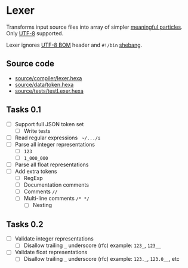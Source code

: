 # Lexer

Transforms input source files into array of simpler [meaningful particles](https://github.com/hexalang/hexa/blob/master/source/data/token.hexa). Only [UTF-8](https://en.wikipedia.org/wiki/UTF-8) supported.

Lexer ignores [UTF-8 BOM](https://en.wikipedia.org/wiki/Byte_order_mark) header and `#!/bin` [shebang](https://en.wikipedia.org/wiki/Shebang_(Unix)).

## Source code

- [source/compiler/lexer.hexa](https://github.com/hexalang/hexa/blob/master/source/compiler/lexer.hexa)
- [source/data/token.hexa](https://github.com/hexalang/hexa/blob/master/source/data/token.hexa)
- [source/tests/testLexer.hexa](https://github.com/hexalang/hexa/blob/master/source/tests/testLexer.hexa)

## Tasks 0.1

- [ ] Support full JSON token set
  - [ ] Write tests
- [ ] Read regular expressions ` ~/.../i`
- [ ] Parse all integer representations
  - [ ] `123`
  - [ ] `1_000_000`
- [ ] Parse all float representations
- [ ] Add extra tokens
  - [ ] RegExp
  - [ ] Documentation comments
  - [ ] Comments `//`
  - [ ] Multi-line comments `/* */`
    - [ ] Nesting

## Tasks 0.2

- [ ] Validate integer representations
    - [ ] Disallow trailing `_` underscore (rfc) example: `123_`, `123__`
- [ ] Validate float representations
    - [ ] Disallow trailing `_` underscore (rfc) example: `123._`, `123.0__`, etc
